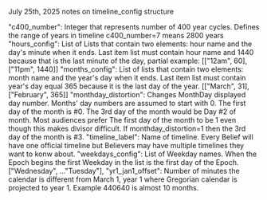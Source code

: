 July 25th, 2025 notes on timeline_config structure

"c400_number": Integer that represents number of 400 year cycles. Defines the range of years in timeline c400_number=7 means 2800 years 
"hours_config": List of Lists that contain two elements: hour name and the day's minute when it ends. Last item list must contain hour name and 1440 because that is the last minute of the day, partial example: [["12am", 60], ["11pm", 1440]]
"months_config": List of lists that contain two elements: month name and the year's day when it ends. Last item list must contain year's day equal 365 because it is the last day of the year. [["March", 31], ["February", 365]]
"monthday_distortion": Changes MonthDay displayed day number. Months' day numbers are assumed to start with 0. The first day of the month is #0. The 3rd day of the month would be Day #2 of month. Most audiences prefer The first day of the month to be 1 even though this makes divisor difficult. If monthday_distortion=1 then the 3rd day of the month is #3.
"timeline_label": Name of timeline. Every Belief will have one official timeline but Believers may have multiple timelines they want to konw about.
"weekdays_config": List of Weekday names. When the Epoch begins the first Weekday in the list is the first day of the Epoch. ["Wednesday", ..."Tuesday"],
"yr1_jan1_offset": Number of minutes the calendar is different from March 1, year 1 where Gregorian calendar is projected to year 1. Example 440640 is almost 10 months. 

